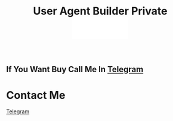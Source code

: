 <h1 align="center">
 <br>
   User Agent Builder Private
 <br>
 <a href="https://RIPFCKETY.github.io/"><img src="https://github.com/RIPFCKETY/RIPFCKETY.github.io/blob/main/images/R.I.P.png" width="150"></a><br>
 <br>
</h1>

## If You Want Buy Call Me In  <a href="https://t.me/rip_pv">Telegram</a><br>


# Contact Me
 
 <a href="https://t.me/rip_pv">Telegram</a><br>
 
 
